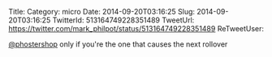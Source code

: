 Title: 
Category: micro
Date: 2014-09-20T03:16:25
Slug: 2014-09-20T03:16:25
TwitterId: 513164749228351489
TweetUrl: https://twitter.com/mark_philpot/status/513164749228351489
ReTweetUser: 

[@phostershop](https://twitter.com/phostershop) only if you're the one that causes the next rollover